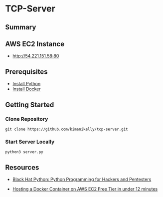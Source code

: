 # TCP-Server

## Summary

## AWS EC2 Instance

- http://54.221.151.58:80

## Prerequisites

- [Install Python](https://www.python.org/downloads/)
- [Install Docker](https://docs.docker.com/engine/install/)

## Getting Started

### Clone Repository

```
git clone https://github.com/kimanikelly/tcp-server.git
```

### Start Server Locally

```
python3 server.py
```

## Resources

- [Black Hat Python: Python Programming for Hackers and Pentesters](https://www.amazon.com/Black-Hat-Python-2nd-Programming/dp/1718501129)

- [Hosting a Docker Container on AWS EC2 Free Tier in under 12 minutes](https://www.youtube.com/watch?v=qNIniDftAcU)
